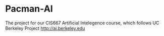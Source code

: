 # Pacman-AI

The project for our CIS667 Artificial Intelegence course, which follows UC Berkeley Project http://ai.berkeley.edu
